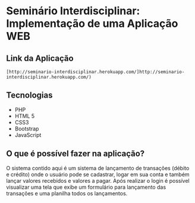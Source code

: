# Seminário Interdisciplinar: Implementação de uma Aplicação WEB

## Link da Aplicação
    [http://seminario-interdisciplinar.herokuapp.com/]http://seminario-interdisciplinar.herokuapp.com/)

## Tecnologias
  - PHP
  - HTML 5
  - CSS3
  - Bootstrap
  - JavaScript

## O que é possível fazer na aplicação?

O sistema contido aqui é um sistema de lançamento de transações (débito e crédito) onde o usuário pode se cadastrar, logar em sua conta e também lançar valores recebidos e valores a pagar. Após realizar o login é possível visualizar uma tela que exibe um formulário para lançamento das transações e uma planilha todos os lançamentos.
